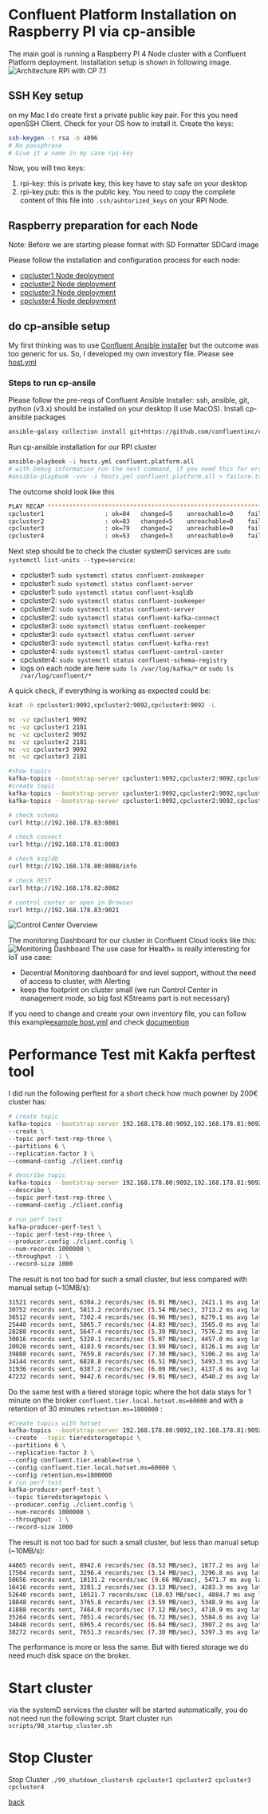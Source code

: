 # Confluent Platform Installation on Raspberry PI via cp-ansible

The main goal is running a Raspberry PI 4 Node cluster with a Confluent Platform deployment.
Installation setup is shown in following image.
![Architecture RPI with CP 7.1](img/cp-on-RPI-architecture.png)

## SSH Key setup
on my Mac I do create first a private public key pair. For this you need openSSH Client. Check for your OS how to install it.
Create the keys:
```bash
ssh-keygen -t rsa -b 4096
# No passphrase
# Give it a name in my case rpi-key
```
Now, you will two keys:
1. rpi-key: this is private key, this key have to stay safe on your desktop
2. rpi-key.pub: this is the public key. You need to copy the complete content of this file into `.ssh/auhtorized_keys` on your RPI Node.

## Raspberry preparation for each Node
Note: Before we are starting please format with SD Formatter SDCard image



Please follow the installation and configuration process for each node:
* [cpcluster1 Node deployment](ReadmeCPCLUSTER1.md)
* [cpcluster2 Node deployment](ReadmeCPCLUSTER2.md)
* [cpcluster3 Node deployment](ReadmeCPCLUSTER3.md)
* [cpcluster4 Node deployment](ReadmeCPCLUSTER4.md)

## do cp-ansible setup
My first thinking was to use [Confluent Ansible installer](https://www.confluent.io/installer) but the outcome was too generic for us.
So, I developed my own investory file. Please see [host.yml](host.yml)
### Steps to run cp-ansile
Please follow the pre-reqs of Confluent Ansible Installer: ssh, ansible, git, python (v3.x) should be installed on your desktop (I use MacOS).
Install cp-ansible packages
```bash
ansible-galaxy collection install git+https://github.com/confluentinc/cp-ansible.git
```
Run cp-ansible installation for our RPI cluster
```bash
ansible-playbook -i hosts.yml confluent.platform.all
# with Debug information run the next command, if you need this for error tracking
#ansible-playbook -vvv -i hosts.yml confluent.platform.all > failure.txt
```
The outcome shold look like this
```bash
PLAY RECAP *********************************************************************
cpcluster1                 : ok=84   changed=5    unreachable=0    failed=0    skipped=80   rescued=0    ignored=0   
cpcluster2                 : ok=83   changed=5    unreachable=0    failed=0    skipped=74   rescued=0    ignored=0   
cpcluster3                 : ok=79   changed=2    unreachable=0    failed=0    skipped=69   rescued=0    ignored=0   
cpcluster4                 : ok=53   changed=3    unreachable=0    failed=0    skipped=50   rescued=0    ignored=0   
```
Next step should be to check the cluster
systemD services are `sudo systemctl list-units --type=service`:
* cpcluster1: `sudo systemctl status confluent-zookeeper`
* cpcluster1: `sudo systemctl status confluent-server`
* cpcluster1: `sudo systemctl status confluent-ksqldb`
* cpcluster2: `sudo systemctl status confluent-zookeeper`
* cpcluster2: `sudo systemctl status confluent-server`
* cpcluster2: `sudo systemctl status confluent-kafka-connect`
* cpcluster3: `sudo systemctl status confluent-zookeeper`
* cpcluster3: `sudo systemctl status confluent-server`
* cpcluster3: `sudo systemctl status confluent-kafka-rest`
* cpcluster4: `sudo systemctl status confluent-control-center`
* cpcluster4: `sudo systemctl status confluent-schema-registry` 
* logs on each node are here `sudo ls /var/log/kafka/*` or `sudo ls /var/log/confluent/*`


A quick check, if everything is working as expected could be:
```bash
kcat -b cpcluster1:9092,cpcluster2:9092,cpcluster3:9092 -L

nc -vz cpcluster1 9092
nc -vz cpcluster1 2181
nc -vz cpcluster2 9092
nc -vz cpcluster2 2181
nc -vz cpcluster3 9092
nc -vz cpcluster3 2181

#show topics
kafka-topics --bootstrap-server cpcluster1:9092,cpcluster2:9092,cpcluster3:9092 -list
#create topic
kafka-topics --bootstrap-server cpcluster1:9092,cpcluster2:9092,cpcluster3:9092 --create --replication-factor 1 --partitions 1 --topic test
kafka-topics --bootstrap-server cpcluster1:9092,cpcluster2:9092,cpcluster3:9092 --create --replication-factor 3 --partitions 3 --topic testreplica

# check schema
curl http://192.168.178.83:8081

# check connect
curl http://192.168.178.81:8083

# check ksqldb
curl http://192.168.178.80:8088/info

# check REST
curl http://192.168.178.82:8082

# control center or open in Browser
curl http://192.168.178.83:9021
```
![Control Center Overview](img/c3.png)

The monitoring Dashboard for our cluster in Confluent Cloud looks like this:
![Monitoring Dashboard](img/monitoring_dashboard.png)
The use case for Health+ is really interesting for IoT use case:
* Decentral Monitoring dashboard for snd level support, without the need of access to cluster, with Alerting
* keep the footprint on cluster small (we run Control Center in management mode, so big fast KStreams part is not necessary)

If you need to change and create your own inventory file, you can follow this example[example host.yml](https://github.com/confluentinc/cp-ansible/blob/7.1.1-post/docs/hosts_example.yml) and check [documention](https://docs.confluent.io/ansible/current/ansible-install.html)

# Performance Test mit Kakfa perftest tool
I did run the following perftest for a short check how much powner by 200€ cluster has:
```bash
# create topic
kafka-topics --bootstrap-server 192.168.178.80:9092,192.168.178.81:9092, 192.168.178.82:9092 \
--create \
--topic perf-test-rep-three \
--partitions 6 \
--replication-factor 3 \
--command-config ./client.config

# describe topic
kafka-topics --bootstrap-server 192.168.178.80:9092,192.168.178.81:9092, 192.168.178.82:9092 \
--describe \
--topic perf-test-rep-three \
--command-config ./client.config

# run perf test
kafka-producer-perf-test \
--topic perf-test-rep-three \
--producer.config ./client.config \
--num-records 1000000 \
--throughput -1 \
--record-size 1000
```
The result is not too bad for such a small cluster, but less compared with manual setup (~10MB/s):
```bash
31521 records sent, 6304.2 records/sec (6.01 MB/sec), 2421.1 ms avg latency, 4183.0 ms max latency.
30752 records sent, 5813.2 records/sec (5.54 MB/sec), 3713.2 ms avg latency, 5357.0 ms max latency.
36512 records sent, 7302.4 records/sec (6.96 MB/sec), 6279.1 ms avg latency, 7233.0 ms max latency.
25440 records sent, 5065.7 records/sec (4.83 MB/sec), 3565.0 ms avg latency, 6185.0 ms max latency.
28288 records sent, 5647.4 records/sec (5.39 MB/sec), 7576.2 ms avg latency, 8572.0 ms max latency.
30016 records sent, 5320.1 records/sec (5.07 MB/sec), 4457.0 ms avg latency, 8453.0 ms max latency.
20928 records sent, 4183.9 records/sec (3.99 MB/sec), 8126.1 ms avg latency, 9609.0 ms max latency.
39808 records sent, 7659.8 records/sec (7.30 MB/sec), 5106.2 ms avg latency, 9560.0 ms max latency.
34144 records sent, 6828.8 records/sec (6.51 MB/sec), 5493.3 ms avg latency, 7441.0 ms max latency.
31936 records sent, 6387.2 records/sec (6.09 MB/sec), 4137.8 ms avg latency, 7186.0 ms max latency.
47232 records sent, 9442.6 records/sec (9.01 MB/sec), 4540.2 ms avg latency, 6485.0 ms max latency.
```
Do the same test with a tiered storage topic where the hot data stays for 1 minute on the broker `confluent.tier.local.hotset.ms=60000` and with a retention of 30 minutes `retention.ms=1800000` :
```bash
#Create topics with hotset
kafka-topics --bootstrap-server 192.168.178.80:9092,192.168.178.81:9092, 192.168.178.82:9092   \
--create --topic tieredstoragetopic \
--partitions 6 \
--replication-factor 3 \
--config confluent.tier.enable=true \
--config confluent.tier.local.hotset.ms=60000 \
--config retention.ms=1800000
# run perf test
kafka-producer-perf-test \
--topic tieredstoragetopic \
--producer.config ./client.config \
--num-records 1000000 \
--throughput -1 \
--record-size 1000
```
The result is not too bad for such a small cluster, but less than manual setup (~10MB/s):
```bash
44865 records sent, 8942.6 records/sec (8.53 MB/sec), 1877.2 ms avg latency, 3661.0 ms max latency.
17504 records sent, 3296.4 records/sec (3.14 MB/sec), 3296.8 ms avg latency, 6470.0 ms max latency.
50656 records sent, 10131.2 records/sec (9.66 MB/sec), 5471.7 ms avg latency, 7376.0 ms max latency.
16416 records sent, 3281.2 records/sec (3.13 MB/sec), 4283.3 ms avg latency, 7622.0 ms max latency.
52640 records sent, 10521.7 records/sec (10.03 MB/sec), 4884.7 ms avg latency, 7572.0 ms max latency.
18848 records sent, 3765.8 records/sec (3.59 MB/sec), 5348.9 ms avg latency, 7472.0 ms max latency.
41888 records sent, 7464.0 records/sec (7.12 MB/sec), 4718.9 ms avg latency, 7590.0 ms max latency.
35264 records sent, 7051.4 records/sec (6.72 MB/sec), 5584.6 ms avg latency, 7396.0 ms max latency.
34848 records sent, 6965.4 records/sec (6.64 MB/sec), 3907.2 ms avg latency, 7440.0 ms max latency.
38272 records sent, 7651.3 records/sec (7.30 MB/sec), 5397.3 ms avg latency, 7818.0 ms max latency.
```
The performance is more or less the same. But with tiered storage we do need much disk space on the broker.

# Start cluster
via the systemD services the cluster will be started automatically, you do not need run the following script.
Start cluster run `scripts/98_startup_cluster.sh`

# Stop Cluster
Stop Cluster `./99_shutdown_clustersh cpcluster1 cpcluster2 cpcluster3 cpcluster4`

[back](https://github.com/ora0600/confluent-on-rpi)